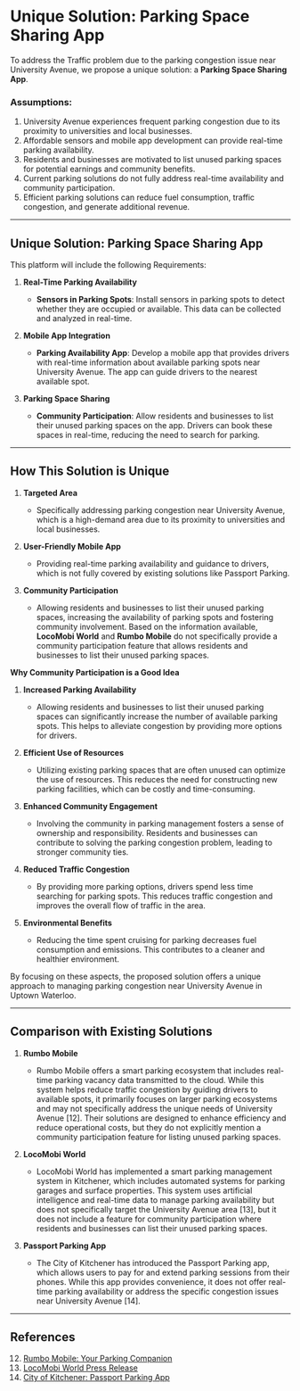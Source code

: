 # Unique Solution: Parking Space Sharing App

To address the Traffic problem due to the parking congestion issue near University Avenue, we propose a unique solution: a **Parking Space Sharing App**.

### Assumptions: 
1.	University Avenue experiences frequent parking congestion due to its proximity to universities and local businesses.
2.	Affordable sensors and mobile app development can provide real-time parking availability.
3.	Residents and businesses are motivated to list unused parking spaces for potential earnings and community benefits.
4.	Current parking solutions do not fully address real-time availability and community participation.
5.	Efficient parking solutions can reduce fuel consumption, traffic congestion, and generate additional revenue.

---

## Unique Solution: Parking Space Sharing App

This platform will include the following Requirements:

1. **Real-Time Parking Availability**
   - **Sensors in Parking Spots**: Install sensors in parking spots to detect whether they are occupied or available. This data can be collected and analyzed in real-time.

2. **Mobile App Integration**
   - **Parking Availability App**: Develop a mobile app that provides drivers with real-time information about available parking spots near University Avenue. The app can guide drivers to the nearest available spot.

3. **Parking Space Sharing**
   - **Community Participation**: Allow residents and businesses to list their unused parking spaces on the app. Drivers can book these spaces in real-time, reducing the need to search for parking.
---

## How This Solution is Unique

1. **Targeted Area**  
   - Specifically addressing parking congestion near University Avenue, which is a high-demand area due to its proximity to universities and local businesses.

2. **User-Friendly Mobile App**  
   - Providing real-time parking availability and guidance to drivers, which is not fully covered by existing solutions like Passport Parking.

3. **Community Participation**  
   - Allowing residents and businesses to list their unused parking spaces, increasing the availability of parking spots and fostering community involvement. Based on the information available, **LocoMobi World** and **Rumbo Mobile** do not specifically provide a community participation feature that allows residents and businesses to list their unused parking spaces.

**Why Community Participation is a Good Idea**

1. **Increased Parking Availability**  
   - Allowing residents and businesses to list their unused parking spaces can significantly increase the number of available parking spots. This helps to alleviate congestion by providing more options for drivers.

2. **Efficient Use of Resources**  
   - Utilizing existing parking spaces that are often unused can optimize the use of resources. This reduces the need for constructing new parking facilities, which can be costly and time-consuming.

3. **Enhanced Community Engagement**  
   - Involving the community in parking management fosters a sense of ownership and responsibility. Residents and businesses can contribute to solving the parking congestion problem, leading to stronger community ties.

4. **Reduced Traffic Congestion**  
   - By providing more parking options, drivers spend less time searching for parking spots. This reduces traffic congestion and improves the overall flow of traffic in the area.

5. **Environmental Benefits**  
   - Reducing the time spent cruising for parking decreases fuel consumption and emissions. This contributes to a cleaner and healthier environment.

By focusing on these aspects, the proposed solution offers a unique approach to managing parking congestion near University Avenue in Uptown Waterloo.

---

## Comparison with Existing Solutions

1. **Rumbo Mobile**  
   - Rumbo Mobile offers a smart parking ecosystem that includes real-time parking vacancy data transmitted to the cloud. While this system helps reduce traffic congestion by guiding drivers to available spots, it primarily focuses on larger parking ecosystems and may not specifically address the unique needs of University Avenue [12]. Their solutions are designed to enhance efficiency and reduce operational costs, but they do not explicitly mention a community participation feature for listing unused parking spaces.

2. **LocoMobi World**  
   - LocoMobi World has implemented a smart parking management system in Kitchener, which includes automated systems for parking garages and surface properties. This system uses artificial intelligence and real-time data to manage parking availability but does not specifically target the University Avenue area [13], but it does not include a feature for community participation where residents and businesses can list their unused parking spaces.

3. **Passport Parking App**  
   - The City of Kitchener has introduced the Passport Parking app, which allows users to pay for and extend parking sessions from their phones. While this app provides convenience, it does not offer real-time parking availability or address the specific congestion issues near University Avenue [14].

---

## References

12. [Rumbo Mobile: Your Parking Companion](https://rumbomobile.com/)  
13. [LocoMobi World Press Release](https://www.locomobiworld.com/press-releases/locomobi-moves-all-manufacturing-to-canada-tf4kz)  
14. [City of Kitchener: Passport Parking App](https://www.kitchener.ca/en/news/kitchener-introduces-new-mobile-payment-app-for-parking.aspx)  





